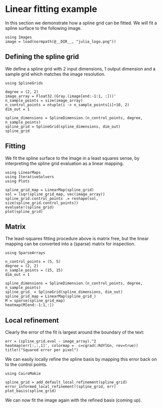 # Linear fitting example

In this section we demonstrate how a spline grid can be fitted. We will fit a spline surface to the following image.

```@example tutorial
using Images
image = load(normpath(@__DIR__, "julia_logo.png"))
```

## Defining the spline grid

We define a spline grid with 2 input dimensions, 1 output dimension and a sample grid which matches the image resolution.

```@example tutorial
using SplineGrids

degree = (2, 2)
image_array = Float32.(Gray.(image[end:-1:1, :]))'
n_sample_points = size(image_array)
n_control_points = ntuple(i -> n_sample_points[i]÷10, 2)
dim_out = 1

spline_dimensions = SplineDimension.(n_control_points, degree, n_sample_points)
spline_grid = SplineGrid(spline_dimensions, dim_out)
spline_grid
```

## Fitting

We fit the spline surface to the image in a least squares sense, by interpreting the spline grid evaluation as a linear mapping.

```@example tutorial
using LinearMaps
using IterativeSolvers
using Plots

spline_grid_map = LinearMap(spline_grid)
sol = lsqr(spline_grid_map, vec(image_array))
spline_grid.control_points .= reshape(sol, size(spline_grid.control_points))
evaluate!(spline_grid)
plot(spline_grid)
```

## Matrix

The least-squares fitting procedure above is matrix free, but the linear mapping can be converted into a (sparse) matrix for inspection.

```@example tutorial
using SparseArrays

n_control_points = (5, 5)
degree = (2, 2)
n_sample_points = (15, 15)
dim_out = 1

spline_dimensions = SplineDimension.(n_control_points, degree, n_sample_points)
spline_grid_ = SplineGrid(spline_dimensions, dim_out)
spline_grid_map = LinearMap(spline_grid_)
M = sparse(spline_grid_map)
heatmap(M[end:-1:1,:])
```

## Local refinement

Clearly the error of the fit is largest around the boundary of the text:

```@example tutorial
err = (spline_grid.eval - image_array).^2
heatmap(err[:,:,1]', colormap =  c=cgrad(:RdYlGn, rev=true))
title!("Squared error per pixel")
```

We can easily locally refine the spline basis by mapping this error back on to the control points.

```@example tutorial
using CairoMakie

spline_grid = add_default_local_refinement(spline_grid)
error_informed_local_refinement!(spline_grid, err)
plot_basis(spline_grid)
```

We can now fit the image again with the refined basis (coming up).